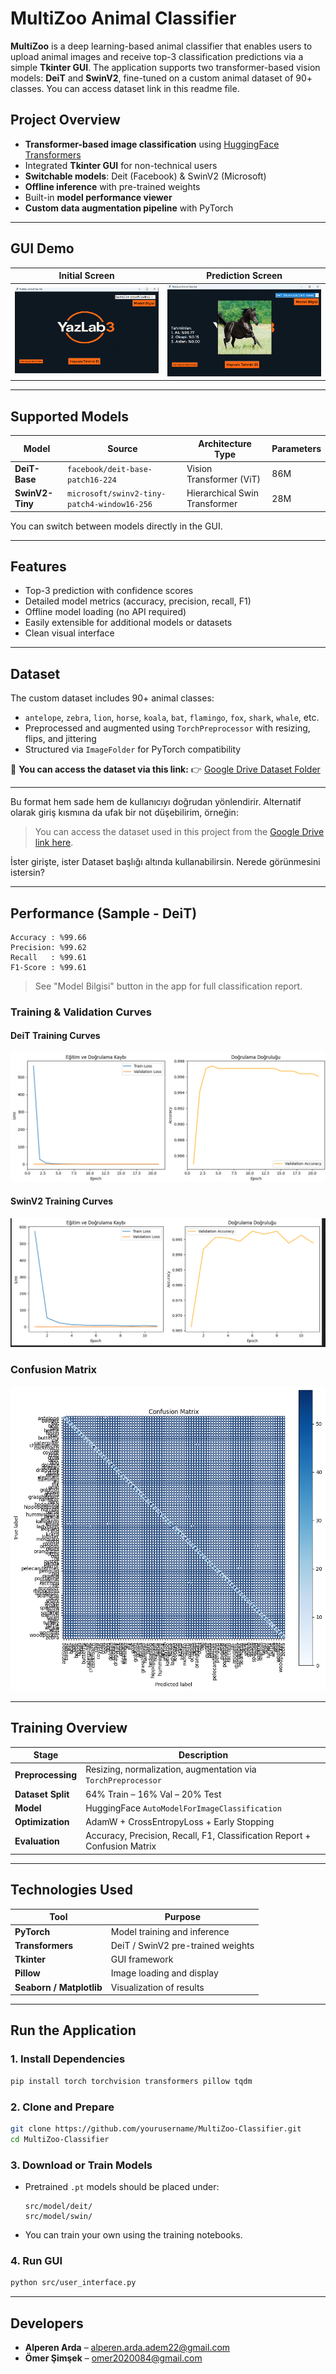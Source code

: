 # MultiZoo Animal Classifier

**MultiZoo** is a deep learning-based animal classifier that enables users to upload animal images and receive top-3 classification predictions via a simple **Tkinter GUI**. The application supports two transformer-based vision models: **DeiT** and **SwinV2**, fine-tuned on a custom animal dataset of 90+ classes. You can access dataset link in this readme file.

## Project Overview

* **Transformer-based image classification** using [HuggingFace Transformers](https://huggingface.co/docs/transformers)
* Integrated **Tkinter GUI** for non-technical users
* **Switchable models**: Deit (Facebook) & SwinV2 (Microsoft)
* **Offline inference** with pre-trained weights
* Built-in **model performance viewer**
* **Custom data augmentation pipeline** with PyTorch

---

## GUI Demo

| Initial Screen                     | Prediction Screen                        |
| ---------------------------------- | ---------------------------------------- |
| ![Home](readme_images/screen1.png) | ![Prediction](readme_images/screen2.png) |

---

## Supported Models

| Model           | Source                                      | Architecture Type             | Parameters |
| --------------- | ------------------------------------------- | ----------------------------- | ---------- |
| **DeiT-Base**   | `facebook/deit-base-patch16-224`            | Vision Transformer (ViT)      | 86M        |
| **SwinV2-Tiny** | `microsoft/swinv2-tiny-patch4-window16-256` | Hierarchical Swin Transformer | 28M        |

You can switch between models directly in the GUI.

---

## Features

* Top-3 prediction with confidence scores
* Detailed model metrics (accuracy, precision, recall, F1)
* Offline model loading (no API required)
* Easily extensible for additional models or datasets
* Clean visual interface

---

## Dataset

The custom dataset includes 90+ animal classes:

* `antelope`, `zebra`, `lion`, `horse`, `koala`, `bat`, `flamingo`, `fox`, `shark`, `whale`, etc.
* Preprocessed and augmented using `TorchPreprocessor` with resizing, flips, and jittering
* Structured via `ImageFolder` for PyTorch compatibility
  
📁 **You can access the dataset via this link:**
👉 [Google Drive Dataset Folder](https://drive.google.com/drive/folders/1uXMJa2CX5eg_kGWghbqg8TWkpeQi-0VI?usp=sharing)

---

Bu format hem sade hem de kullanıcıyı doğrudan yönlendirir. Alternatif olarak giriş kısmına da ufak bir not düşebilirim, örneğin:

> You can access the dataset used in this project from the [Google Drive link here](https://drive.google.com/drive/folders/1uXMJa2CX5eg_kGWghbqg8TWkpeQi-0VI?usp=sharing).

İster girişte, ister Dataset başlığı altında kullanabilirsin. Nerede görünmesini istersin?


---

## Performance (Sample - DeiT)

```
Accuracy : %99.66
Precision: %99.62
Recall   : %99.61
F1-Score : %99.61
```

> See "Model Bilgisi" button in the app for full classification report.

### Training & Validation Curves

#### **DeiT Training Curves**

![DeiT Accuracy & Loss](readme_images/deit_train_val.png)

#### **SwinV2 Training Curves**

![SwinV2 Accuracy & Loss](readme_images/swin_train_val.png)

### Confusion Matrix

![Confusion Matrix](readme_images/confusion_matrix.png)

---

## Training Overview

| Stage             | Description                                                               |
| ----------------- | ------------------------------------------------------------------------- |
| **Preprocessing** | Resizing, normalization, augmentation via `TorchPreprocessor`             |
| **Dataset Split** | 64% Train – 16% Val – 20% Test                                            |
| **Model**         | HuggingFace `AutoModelForImageClassification`                             |
| **Optimization**  | AdamW + CrossEntropyLoss + Early Stopping                                 |
| **Evaluation**    | Accuracy, Precision, Recall, F1, Classification Report + Confusion Matrix |

---

## Technologies Used

| Tool                     | Purpose                           |
| ------------------------ | --------------------------------- |
| **PyTorch**              | Model training and inference      |
| **Transformers**         | DeiT / SwinV2 pre-trained weights |
| **Tkinter**              | GUI framework                     |
| **Pillow**               | Image loading and display         |
| **Seaborn / Matplotlib** | Visualization of results          |

---

## Run the Application

### 1. Install Dependencies

```bash
pip install torch torchvision transformers pillow tqdm
```

### 2. Clone and Prepare

```bash
git clone https://github.com/yourusername/MultiZoo-Classifier.git
cd MultiZoo-Classifier
```

### 3. Download or Train Models

* Pretrained `.pt` models should be placed under:

  ```
  src/model/deit/
  src/model/swin/
  ```
* You can train your own using the training notebooks.

### 4. Run GUI

```bash
python src/user_interface.py
```
---

## Developers

* **Alperen Arda** – [alperen.arda.adem22@gmail.com](mailto:alperen.arda.adem22@gmail.com)
* **Ömer Şimşek** – [omer2020084@gmail.com](mailto:omer2020084@gmail.com)

